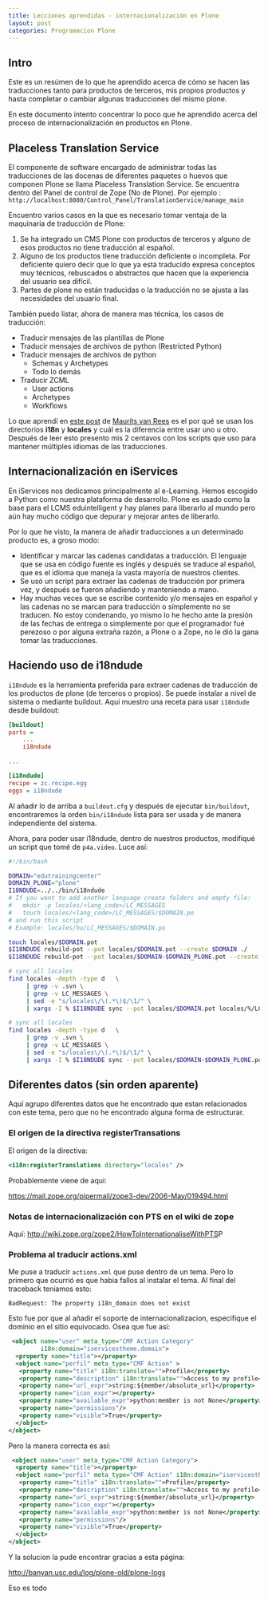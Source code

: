 ```yaml
---
title: Lecciones aprendidas - internacionalización en Plone
layout: post
categories: Programacion Plone
---
```


## Intro

Este es un resúmen de lo que he aprendido acerca de cómo se hacen las
traducciones tanto para productos de terceros, mis propios productos y hasta
completar o cambiar algunas traducciones del mismo plone.

En este documento intento concentrar lo poco que he aprendido acerca del
proceso de internacionalización en productos en Plone.

## Placeless Translation Service

El componente de software encargado de administrar todas las traducciones de
las docenas de diferentes paquetes o huevos que componen Plone se llama
Placeless Translation Service. Se encuentra dentro del Panel de control de
Zope (No de Plone). Por ejemplo :
`http://localhost:8080/Control_Panel/TranslationService/manage_main`

Encuentro varios casos en la que es necesario tomar ventaja de la maquinaria
de traducción de Plone:

1. Se ha integrado un CMS Plone con productos de terceros y alguno de esos productos no tiene traducción al español.
2. Alguno de los productos tiene traducción deficiente o incompleta. Por deficiente quiero decir que lo que ya está traducido expresa conceptos muy técnicos, rebuscados o abstractos que hacen que la experiencia del usuario sea difícil.
3. Partes de plone no están traducidas o la traducción no se ajusta a las necesidades del usuario final.

También puedo listar, ahora de manera mas técnica, los casos de traducción:

* Traducir mensajes de las plantillas de Plone
* Traducir mensajes de archivos de python (Restricted Python)
* Traducir mensajes de archivos de python
    - Schemas y Archetypes
    - Todo lo demás
* Traducir ZCML
    - User actions
    - Archetypes
    - Workflows

Lo que aprendí en [este post](http://maurits.vanrees.org/weblog/archive/2007/09/i18n-locales-and-plone-3.0)
de [Maurits van Rees](http://maurits.vanrees.org/) es el por qué se
usan los directorios **i18n** y **locales** y cuál es la diferencia entre usar uno u
otro. Después de leer esto presento mis 2 centavos con los scripts que uso
para mantener múltiples idiomas de las traducciones.

## Internacionalización en iServices

En iServices nos dedicamos principalmente al e-Learning. Hemos escogido a
Python como nuestra plataforma de desarrollo. Plone es usado como la base para
el LCMS eduintelligent y hay planes para liberarlo al mundo pero aún hay mucho
código que depurar y mejorar antes de liberarlo.

Por lo que he visto, la manera de añadir traducciones a un determinado
producto es, a groso modo:

* Identificar y marcar las cadenas candidatas a traducción. El lenguaje que se usa en código fuente es inglés y después se traduce al español, que es el idioma que maneja la vasta mayoría de nuestros clientes.
* Se usó un script para extraer las cadenas de traducción por primera vez, y después se fueron añadiendo y manteniendo a mano.
* Hay muchas veces que se escribe contenido y/o mensajes en español y las cadenas no se marcan para traducción o símplemente no se traducen. No estoy condenando, yo mismo lo he hecho ante la presión de las fechas de entrega o simplemente por que el programador fué perezoso o por alguna extraña razón, a Plone o a Zope, no le dió la gana tomar las traducciones.

## Haciendo uso de i18ndude

`i18ndude` es la herramienta preferida para extraer cadenas de traducción de
los productos de plone (de terceros o propios). Se puede instalar a nivel de
sistema o mediante buildout. Aquí muestro una receta para usar `i18ndude` desde
buildout:

```ini
[buildout]
parts =
    ...
    i18ndude

...

[i18ndude]
recipe = zc.recipe.egg
eggs = i18ndude
```

Al añadir lo de arriba a `buildout.cfg` y después de ejecutar `bin/buildout`,
encontraremos la orden `bin/i18ndude` lista para ser usada y de manera
independiente del sistema.

Ahora, para poder usar i18ndude, dentro de nuestros productos, modifiqué un
script que tomé de `p4a.video`. Luce así:

```bash
#!/bin/bash 

DOMAIN="edutrainingcenter"
DOMAIN_PLONE="plone"
I18NDUDE=../../bin/i18ndude
# If you want to add another language create folders and empty file:
#   mkdir -p locales/<lang_code>/LC_MESSAGES
#   touch locales/<lang_code>/LC_MESSAGES/$DOMAIN.po
# and run this script
# Example: locales/hu/LC_MESSAGES/$DOMAIN.po

touch locales/$DOMAIN.pot
$I18NDUDE rebuild-pot --pot locales/$DOMAIN.pot --create $DOMAIN ./
$I18NDUDE rebuild-pot --pot locales/$DOMAIN-$DOMAIN_PLONE.pot --create $DOMAIN_PLONE ./

# sync all locales
find locales -depth -type d   \
     | grep -v .svn \
     | grep -v LC_MESSAGES \
     | sed -e "s/locales\/\(.*\)$/\1/" \
     | xargs -I % $I18NDUDE sync --pot locales/$DOMAIN.pot locales/%/LC_MESSAGES/$DOMAIN.po

# sync all locales
find locales -depth -type d   \
     | grep -v .svn \
     | grep -v LC_MESSAGES \
     | sed -e "s/locales\/\(.*\)$/\1/" \
     | xargs -I % $I18NDUDE sync --pot locales/$DOMAIN-$DOMAIN_PLONE.pot locales/%/LC_MESSAGES/$DOMAIN-$DOMAIN_PLONE.po
```

## Diferentes datos (sin orden aparente)

Aquí agrupo diferentes datos que he encontrado que estan relacionados con este
tema, pero que no he encontrado alguna forma de estructurar.

### El origen de la directiva registerTransations

 El origen de la directiva:
```xml
<i18n:registerTranslations directory="locales" />
```
Probablemente viene de aqui:

<https://mail.zope.org/pipermail/zope3-dev/2006-May/019494.html>

### Notas de internacionalización con PTS en el wiki de zope

Aquí: <http://wiki.zope.org/zope2/HowToInternationaliseWithPTS>P

### Problema al traducir actions.xml

Me puse a traducir `actions.xml` que puse dentro de un tema. Pero lo primero que
ocurrió es que habia fallos al instalar el tema. Al final del traceback
teniamos esto:

```
BadRequest: The property i18n_domain does not exist
```

Esto fue por que al añadir el soporte de internacionalizacion, especifique el
dominio en el sitio equivocado. Osea que fue así:

```xml
 <object name="user" meta_type="CMF Action Category"
         i18n:domain="iservicestheme.domain">
  <property name="title"></property>
  <object name="perfil" meta_type="CMF Action" >
   <property name="title" i18n:translate="">Profile</property>
   <property name="description" i18n:translate="">Access to my profile</property>
   <property name="url_expr">string:${member/absolute_url}</property>
   <property name="icon_expr"></property>
   <property name="available_expr">python:member is not None</property>
   <property name="permissions"/>
   <property name="visible">True</property>
  </object>
</object>
```

Pero la manera correcta es así:

```xml
 <object name="user" meta_type="CMF Action Category">
  <property name="title"></property>
  <object name="perfil" meta_type="CMF Action" i18n:domain="iservicestheme.domain">
   <property name="title" i18n:translate="">Profile</property>
   <property name="description" i18n:translate="">Access to my profile</property>
   <property name="url_expr">string:${member/absolute_url}</property>
   <property name="icon_expr"></property>
   <property name="available_expr">python:member is not None</property>
   <property name="permissions"/>
   <property name="visible">True</property>
  </object>
</object>
```

Y la solucion la pude encontrar gracias a esta página:

<http://banyan.usc.edu/log/plone-old/plone-logs>

Eso es todo
